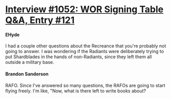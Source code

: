 # [Interview #1052: WOR Signing Table Q&A, Entry #121](https://www.theoryland.com/intvmain.php?i=1052#121)

#### EHyde

I had a couple other questions about the Recreance that you're probably not going to answer. I was wondering if the Radiants were deliberately trying to put Shardblades in the hands of non-Radiants, since they left them all outside a military base.

#### Brandon Sanderson

RAFO. Since I've answered so many questions, the RAFOs are going to start flying freely. I'm like, "Now, what is there left to write books about?


